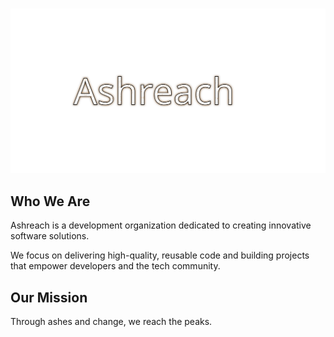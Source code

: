 <div align="center">
	<br />
	<p>
		<a href="https://ashreach.dev/"><img src="./assets/white-basic.svg" width="600" alt="Ashreach" /></a>
	</p>
</div>

## Who We Are
Ashreach is a development organization dedicated to creating innovative software solutions.  

We focus on delivering high-quality, reusable code and building projects that empower developers and the tech community.  

## Our Mission
Through ashes and change, we reach the peaks.  

[Website]: https://ashreach.dev
